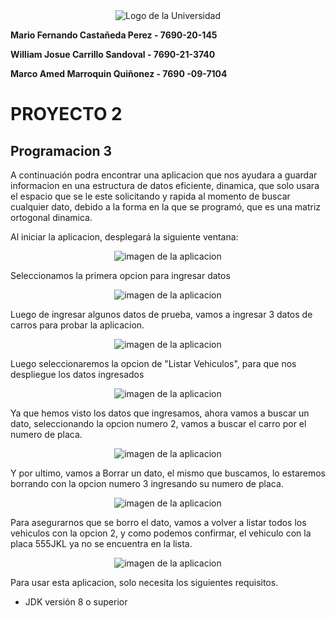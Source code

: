 <div align="center"> <image src="/images/Logo.png" alt="Logo de la Universidad"> </div align="center">

**Mario Fernando Castañeda Perez - 7690-20-145**

**William Josue Carrillo Sandoval - 7690-21-3740**

**Marco Amed Marroquin Quiñonez - 7690 -09-7104**

# PROYECTO 2
## Programacion 3

A continuación podra encontrar una aplicacion que nos ayudara a guardar informacion en una estructura de datos eficiente, dinamica, que solo usara el espacio que se le este solicitando y rapida al momento de buscar cualquier dato, debido a la forma en la que se programó, que es una matriz ortogonal dinamica.

Al iniciar la aplicacion, desplegará la siguiente ventana: 
<div align="center"> <image src="/images/imagen1.jpeg" alt="imagen de la aplicacion"> </div align="center">

Seleccionamos la primera opcion para ingresar datos
<div align="center"> <image src="/images/imagen2.jpeg" alt="imagen de la aplicacion"> </div align="center">

Luego de ingresar algunos datos de prueba, vamos a ingresar 3 datos de carros para probar la aplicacion.
<div align="center"> <image src="/images/imagen3.jpg" alt="imagen de la aplicacion"> </div align="center">

Luego seleccionaremos la opcion de "Listar Vehiculos", para que nos despliegue los datos ingresados
<div align="center"> <image src="/images/imagen4.jpg" alt="imagen de la aplicacion"> </div align="center">

Ya que hemos visto los datos que ingresamos, ahora vamos a buscar un dato, seleccionando la opcion numero 2, vamos a buscar el carro por el numero de placa. 
<div align="center"> <image src="/images/imagen5.jpg" alt="imagen de la aplicacion"> </div align="center">

Y por ultimo, vamos a Borrar un dato, el mismo que buscamos, lo estaremos borrando con la opcion numero 3 ingresando su numero de placa.
<div align="center"> <image src="/images/imagen6.jpg" alt="imagen de la aplicacion"> </div align="center">

Para asegurarnos que se borro el dato, vamos a volver a listar todos los vehiculos con la opcion 2, y como podemos confirmar, el vehiculo con la placa 555JKL ya no se encuentra en la lista.
<div align="center"> <image src="/images/imagen7.jpg" alt="imagen de la aplicacion"> </div align="center">

Para usar esta aplicacion, solo necesita los siguientes requisitos.
- JDK versión 8 o superior


